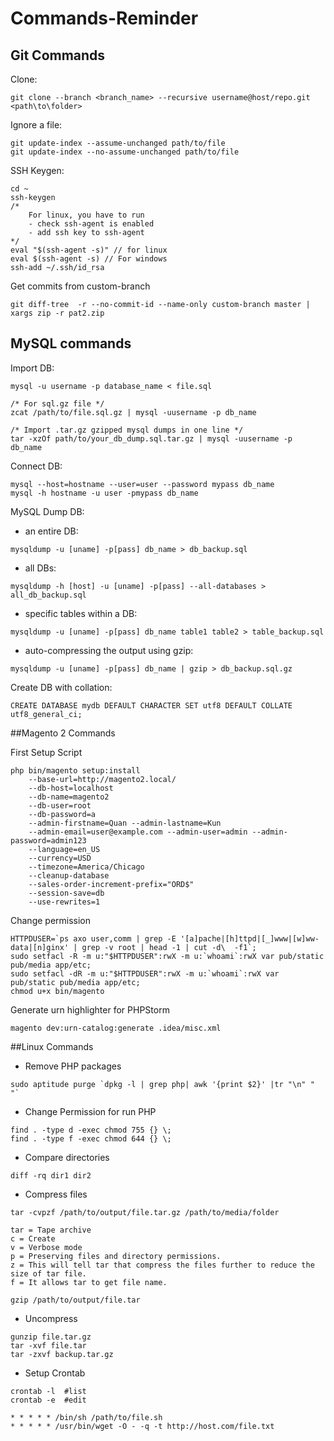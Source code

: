 # Commands-Reminder

## Git Commands

Clone:
```
git clone --branch <branch_name> --recursive username@host/repo.git <path\to\folder>
```

Ignore a file:
```
git update-index --assume-unchanged path/to/file
git update-index --no-assume-unchanged path/to/file
```

SSH Keygen:
```
cd ~
ssh-keygen
/* 
	For linux, you have to run 
	- check ssh-agent is enabled
	- add ssh key to ssh-agent
*/
eval "$(ssh-agent -s)" // for linux
eval $(ssh-agent -s) // For windows
ssh-add ~/.ssh/id_rsa
```

Get commits from custom-branch 
```
git diff-tree  -r --no-commit-id --name-only custom-branch master | xargs zip -r pat2.zip
```

## MySQL commands

Import DB:
```
mysql -u username -p database_name < file.sql

/* For sql.gz file */
zcat /path/to/file.sql.gz | mysql -uusername -p db_name

/* Import .tar.gz gzipped mysql dumps in one line */
tar -xzOf path/to/your_db_dump.sql.tar.gz | mysql -uusername -p db_name
```

Connect DB:
```
mysql --host=hostname --user=user --password mypass db_name
mysql -h hostname -u user -pmypass db_name
```

MySQL Dump DB:

- an entire DB: 
```
mysqldump -u [uname] -p[pass] db_name > db_backup.sql
```
- all DBs: 
```
mysqldump -h [host] -u [uname] -p[pass] --all-databases > all_db_backup.sql
```
- specific tables within a DB: 
```
mysqldump -u [uname] -p[pass] db_name table1 table2 > table_backup.sql
```
- auto-compressing the output using gzip: 
```
mysqldump -u [uname] -p[pass] db_name | gzip > db_backup.sql.gz
```

Create DB with collation:
```
CREATE DATABASE mydb DEFAULT CHARACTER SET utf8 DEFAULT COLLATE utf8_general_ci;
```

##Magento 2 Commands

First Setup Script
```
php bin/magento setup:install 
	--base-url=http://magento2.local/ 
	--db-host=localhost 
	--db-name=magento2 
	--db-user=root 
	--db-password=a 
	--admin-firstname=Quan --admin-lastname=Kun 
	--admin-email=user@example.com --admin-user=admin --admin-password=admin123 
	--language=en_US 
	--currency=USD 
	--timezone=America/Chicago 
	--cleanup-database 
	--sales-order-increment-prefix="ORD$" 
	--session-save=db 
	--use-rewrites=1
```

Change permission
```
HTTPDUSER=`ps axo user,comm | grep -E '[a]pache|[h]ttpd|[_]www|[w]ww-data|[n]ginx' | grep -v root | head -1 | cut -d\  -f1`;
sudo setfacl -R -m u:"$HTTPDUSER":rwX -m u:`whoami`:rwX var pub/static pub/media app/etc;
sudo setfacl -dR -m u:"$HTTPDUSER":rwX -m u:`whoami`:rwX var pub/static pub/media app/etc;
chmod u+x bin/magento
```

Generate urn highlighter for PHPStorm

```
magento dev:urn-catalog:generate .idea/misc.xml
```

##Linux Commands

- Remove PHP packages
```
sudo aptitude purge `dpkg -l | grep php| awk '{print $2}' |tr "\n" " "`
```

- Change Permission for run PHP
```
find . -type d -exec chmod 755 {} \;
find . -type f -exec chmod 644 {} \;
```

- Compare directories
```
diff -rq dir1 dir2
```

- Compress files
```
tar -cvpzf /path/to/output/file.tar.gz /path/to/media/folder

tar = Tape archive
c = Create
v = Verbose mode
p = Preserving files and directory permissions.
z = This will tell tar that compress the files further to reduce the size of tar file.
f = It allows tar to get file name.
```
```
gzip /path/to/output/file.tar
```
- Uncompress 
```
gunzip file.tar.gz
tar -xvf file.tar
tar -zxvf backup.tar.gz
```

- Setup Crontab
```
crontab -l  #list
crontab -e  #edit

* * * * * /bin/sh /path/to/file.sh
* * * * * /usr/bin/wget -O - -q -t http://host.com/file.txt
```
 
 
